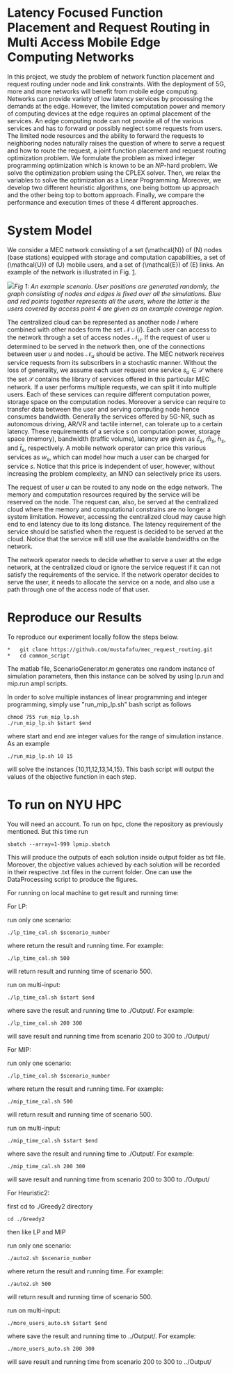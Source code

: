 # Latency Focused Function Placement and Request Routing in Multi Access Mobile Edge Computing Networks

In this project, we study the problem of network function placement and
request routing under node and link constraints. With the deployment of
5G, more and more networks will benefit from mobile edge computing.
Networks can provide variety of low latency services by processing the
demands at the edge. However, the limited computation power and memory
of computing devices at the edge requires an optimal placement of the
services. An edge computing node can not provide all of the various
services and has to forward or possibly neglect some requests from
users. The limited node resources and the ability to forward the
requests to neighboring nodes naturally raises the question of where to
serve a request and how to route the request, a joint function placement
and request routing optimization problem. We formulate the problem as
mixed integer programming optimization which is known to be an *NP*-hard
problem. We solve the optimization problem using the CPLEX solver. Then,
we relax the variables to solve the optimization as a Linear
Programming. Moreover, we develop two different heuristic algorithms,
one being bottom up approach and the other being top to bottom approach.
Finally, we compare the performance and execution times of these 4
different approaches.

# System Model

We consider a MEC network consisting of a set \(\mathcal{N}\) of \(N\)
nodes (base stations) equipped with storage and computation
capabilities, a set of \(\mathcal{U}\) of \(U\) mobile users, and a set
of \(\mathcal{E}\) of \(E\) links. An example of the network is
illustrated in Fig. [1](#fig:scenario).

![](https://github.com/mustafafu/mec_request_routing/blob/master/common_script/Figures/Scenario.jpg)*Fig 1: An example scenario. User positions are generated randomly, the graph
consisting of nodes and edges is fixed over all the simulations. Blue
and red points together represents all the users, where the latter is
the users covered by access point 4 are given as an example coverage
region.*

The centralized cloud can be represented as another node $l$ where
combined with other nodes form the set $\mathcal{N} \cup \{l\}$. Each
user can access to the network through a set of access nodes
$\mathcal{N}_u$. If the request of user u determined to be served in the
network then, one of the connections between user $u$ and nodes
$\mathcal{N}_u$ should be active. The MEC network receives service
requests from its subscribers in a stochastic manner. Without the loss
of generality, we assume each user request one service
$s_u \in \mathcal{S}$ where the set $\mathcal{S}$ contains the library
of services offered in this particular MEC network. If a user performs
multiple requests, we can split it into multiple users. Each of these
services can require different computation power, storage space on the
computation nodes. Moreover a service can require to transfer data
between the user and serving computing node hence consumes bandwidth.
Generally the services offered by 5G-NR, such as autonomous driving,
AR/VR and tactile internet, can tolerate up to a certain latency. These
requirements of a service $s$ on computation power, storage space
(memory), bandwidth (traffic volume), latency are given as $\bar{c}_s$,
$\bar{m}_s$, $\bar{h}_s$, and $\bar{t}_s$, respectively. A mobile
network operator can price this various services as $w_s$, which can
model how much a user can be charged for service $s$. Notice that this
price is independent of user, however, without increasing the problem
complexity, an MNO can selectively price its users.

The request of user $u$ can be routed to any node on the edge network.
The memory and computation resources required by the service will be
reserved on the node. The request can, also, be served at the
centralized cloud where the memory and computational constrains are no
longer a system limitation. However, accessing the centralized cloud may
cause high end to end latency due to its long distance. The latency
requirement of the service should be satisfied when the request is
decided to be served at the cloud. Notice that the service will still
use the available bandwidths on the network.

The network operator needs to decide whether to serve a user at the edge
network, at the centralized cloud or ignore the service request if it
can not satisfy the requirements of the service. If the network operator
decides to serve the user, it needs to allocate the service on a node,
and also use a path through one of the access node of that user.

# Reproduce our Results
To reproduce our experiment locally follow the steps below.

```
*	git clone https://github.com/mustafafu/mec_request_routing.git
*	cd common_script
```
The matlab file, ScenarioGenerator.m generates one random instance of simulation parameters, then this instance can be solved by using lp.run and mip.run ampl scripts.

In order to solve multiple instances of linear programming and integer programming, simply use "run_mip_lp.sh" bash script as follows
```
chmod 755 run_mip_lp.sh
./run_mip_lp.sh $start $end
```
where start and end are integer values for the range of simulation instance. As an example

```
./run_mip_lp.sh 10 15
```
will solve the instances {10,11,12,13,14,15}. This bash script will output the values of the objective function in each step.


# To run on NYU HPC
You will need an account. To run on hpc, clone the repository as previously mentioned. But this time run
```
sbatch --array=1-999 lpmip.sbatch
```
This will produce the outputs of each solution inside output folder as txt file. Moreover, the objective values achieved by each solution will be recorded in their respective .txt files in the current folder. One can use the DataProcessing script to produce the figures.



For running on local machine to get result and running time:

For LP:

run only one scenario:
```
./lp_time_cal.sh $scenario_number
```
where return the result and running time. For example:
```
./lp_time_cal.sh 500
```
will return result and running time of scenario 500.



run on multi-input:
```
./lp_time_cal.sh $start $end
```
where save the result and running time to ./Output/. For example:
```
./lp_time_cal.sh 200 300
```
will save result and running time from scenario 200 to 300 to ./Output/



For MIP:

run only one scenario:
```
./lp_time_cal.sh $scenario_number
```
where return the result and running time. For example:
```
./mip_time_cal.sh 500
```
will return result and running time of scenario 500.



run on multi-input:
```
./mip_time_cal.sh $start $end
```
where save the result and running time to ./Output/. For example:
```
./mip_time_cal.sh 200 300
```
will save result and running time from scenario 200 to 300 to ./Output/





For Heuristic2:

first cd to ./Greedy2 directory
```
cd ./Greedy2
```
then like LP and MIP

run only one scenario:
```
./auto2.sh $scenario_number
```
where return the result and running time. For example:
```
./auto2.sh 500
```
will return result and running time of scenario 500.



run on multi-input:
```
./more_users_auto.sh $start $end
```
where save the result and running time to ../Output/. For example:
```
./more_users_auto.sh 200 300
```
will save result and running time from scenario 200 to 300 to ../Output/
























